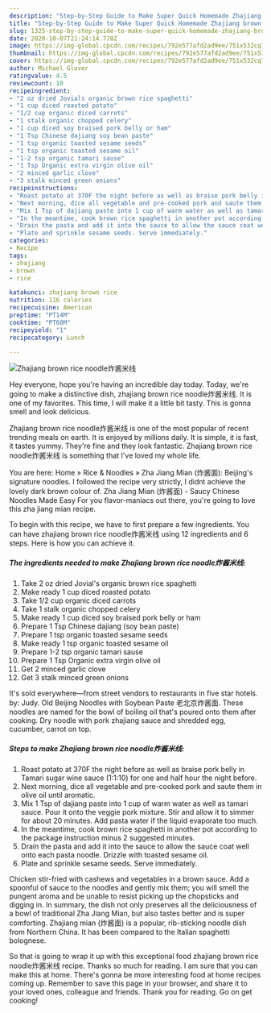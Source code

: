 ```yaml
---
description: "Step-by-Step Guide to Make Super Quick Homemade Zhajiang brown rice noodle炸酱米线"
title: "Step-by-Step Guide to Make Super Quick Homemade Zhajiang brown rice noodle炸酱米线"
slug: 1325-step-by-step-guide-to-make-super-quick-homemade-zhajiang-brown-rice-noodle
date: 2020-10-07T21:24:14.778Z
image: https://img-global.cpcdn.com/recipes/792e577afd2ad9ee/751x532cq70/zhajiang-brown-rice-noodle炸酱米线-recipe-main-photo.jpg
thumbnail: https://img-global.cpcdn.com/recipes/792e577afd2ad9ee/751x532cq70/zhajiang-brown-rice-noodle炸酱米线-recipe-main-photo.jpg
cover: https://img-global.cpcdn.com/recipes/792e577afd2ad9ee/751x532cq70/zhajiang-brown-rice-noodle炸酱米线-recipe-main-photo.jpg
author: Michael Glover
ratingvalue: 4.5
reviewcount: 10
recipeingredient:
- "2 oz dried Jovials organic brown rice spaghetti"
- "1 cup diced roasted potato"
- "1/2 cup organic diced carrots"
- "1 stalk organic chopped celery"
- "1 cup diced soy braised pork belly or ham"
- "1 Tsp Chinese dajiang soy bean paste"
- "1 tsp organic toasted sesame seeds"
- "1 tsp organic toasted sesame oil"
- "1-2 tsp organic tamari sause"
- "1 Tsp Organic extra virgin olive oil"
- "2 minced garlic clove"
- "3 stalk minced green onions"
recipeinstructions:
- "Roast potato at 370F the night before as well as braise pork belly in Tamari sugar wine sauce (1:1:10) for one and half hour the night before."
- "Next morning, dice all vegetable and pre-cooked pork and saute them in olive oil until aromatic."
- "Mix 1 Tsp of dajiang paste into 1 cup of warm water as well as tamari sauce. Pour it onto the veggie pork mixture. Stir and allow it to simmer for about 20 minutes. Add pasta water if the liquid evaporate too much."
- "In the meantime, cook brown rice spaghetti in another pot according to the package instruction minus 2 suggested minutes."
- "Drain the pasta and add it into the sauce to allow the sauce coat well onto each pasta noodle. Drizzle with toasted sesame oil."
- "Plate and sprinkle sesame seeds. Serve immediately."
categories:
- Recipe
tags:
- zhajiang
- brown
- rice

katakunci: zhajiang brown rice 
nutrition: 116 calories
recipecuisine: American
preptime: "PT14M"
cooktime: "PT60M"
recipeyield: "1"
recipecategory: Lunch

---
```



![Zhajiang brown rice noodle炸酱米线](https://img-global.cpcdn.com/recipes/792e577afd2ad9ee/751x532cq70/zhajiang-brown-rice-noodle炸酱米线-recipe-main-photo.jpg)

Hey everyone, hope you're having an incredible day today. Today, we're going to make a distinctive dish, zhajiang brown rice noodle炸酱米线. It is one of my favorites. This time, I will make it a little bit tasty. This is gonna smell and look delicious.

Zhajiang brown rice noodle炸酱米线 is one of the most popular of recent trending meals on earth. It is enjoyed by millions daily. It is simple, it is fast, it tastes yummy. They're fine and they look fantastic. Zhajiang brown rice noodle炸酱米线 is something that I've loved my whole life.

You are here: Home » Rice &amp; Noodles » Zha Jiang Mian (炸酱面): Beijing&#39;s signature noodles. I followed the recipe very strictly, I didnt achieve the lovely dark brown colour of. Zha Jiang Mian (炸酱面) - Saucy Chinese Noodles Made Easy For you flavor-maniacs out there, you&#39;re going to love this zha jiang mian recipe.


To begin with this recipe, we have to first prepare a few ingredients. You can have zhajiang brown rice noodle炸酱米线 using 12 ingredients and 6 steps. Here is how you can achieve it.

<!--inarticleads1-->

##### The ingredients needed to make Zhajiang brown rice noodle炸酱米线:

1. Take 2 oz dried Jovial&#39;s organic brown rice spaghetti
1. Make ready 1 cup diced roasted potato
1. Take 1/2 cup organic diced carrots
1. Take 1 stalk organic chopped celery
1. Make ready 1 cup diced soy braised pork belly or ham
1. Prepare 1 Tsp Chinese dajiang (soy bean paste)
1. Prepare 1 tsp organic toasted sesame seeds
1. Make ready 1 tsp organic toasted sesame oil
1. Prepare 1-2 tsp organic tamari sause
1. Prepare 1 Tsp Organic extra virgin olive oil
1. Get 2 minced garlic clove
1. Get 3 stalk minced green onions


It&#39;s sold everywhere—from street vendors to restaurants in five star hotels. by: Judy. Old Beijing Noodles with Soybean Paste 老北京炸酱面. These noodles are named for the bowl of boiling oil that&#39;s poured onto them after cooking. Dry noodle with pork zhajiang sauce and shredded egg, cucumber, carrot on top. 

<!--inarticleads2-->

##### Steps to make Zhajiang brown rice noodle炸酱米线:

1. Roast potato at 370F the night before as well as braise pork belly in Tamari sugar wine sauce (1:1:10) for one and half hour the night before.
1. Next morning, dice all vegetable and pre-cooked pork and saute them in olive oil until aromatic.
1. Mix 1 Tsp of dajiang paste into 1 cup of warm water as well as tamari sauce. Pour it onto the veggie pork mixture. Stir and allow it to simmer for about 20 minutes. Add pasta water if the liquid evaporate too much.
1. In the meantime, cook brown rice spaghetti in another pot according to the package instruction minus 2 suggested minutes.
1. Drain the pasta and add it into the sauce to allow the sauce coat well onto each pasta noodle. Drizzle with toasted sesame oil.
1. Plate and sprinkle sesame seeds. Serve immediately.


Chicken stir-fried with cashews and vegetables in a brown sauce. Add a spoonful of sauce to the noodles and gently mix them; you will smell the pungent aroma and be unable to resist picking up the chopsticks and digging in. In summary, the dish not only preserves all the deliciousness of a bowl of traditional Zha Jiang Mian, but also tastes better and is super comforting. Zhajiang mian (炸酱面) is a popular, rib-sticking noodle dish from Northern China. It has been compared to the Italian spaghetti bolognese. 

So that is going to wrap it up with this exceptional food zhajiang brown rice noodle炸酱米线 recipe. Thanks so much for reading. I am sure that you can make this at home. There's gonna be more interesting food at home recipes coming up. Remember to save this page in your browser, and share it to your loved ones, colleague and friends. Thank you for reading. Go on get cooking!
